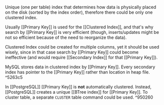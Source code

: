 Unique (one per table) index that determines how data is physically placed on the disk (sorted by the index order), therefore there could be only one clustered index.

Usually [[Primary Key]] is used for the [[Clustered Index]], and that's why search by [[Primary Key]] is very efficient (though, inserts/updates might be not so efficient because of the need to reorganize the data).

Clustered Index could be created for multiple columns, yet it should be used wisely, since in that case search by [[Primary Key]] could become ineffective (and would require [[Secondary Index]] for that [[Primary Key]]).

MySQL stores data in clustered index by [[Primary Key]]. Every secondary index has pointer to the [[Primary Key]] rather than location in heap file. ^5263c5

In [[PostgreSQL]] [[Primary Key]] is **not** automatically clustered. Instead, [[PostgreSQL]] creates a unique [[BTree index]] for [[Primary Key]]. To cluster table, a separate `CLUSTER` table command could be used. ^950260

